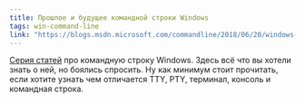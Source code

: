 ```yaml
---
title: Прошлое и будущее командной строки Windows
tags: win-command-line
link: "https://blogs.msdn.microsoft.com/commandline/2018/06/20/windows-command-line-backgrounder/"
---
```


[Серия статей](https://blogs.msdn.microsoft.com/commandline/2018/06/20/windows-command-line-backgrounder/) про командную строку Windows. Здесь всё что вы хотели знать о ней, но боялись спросить. Ну как минимум стоит прочитать, если хотите узнать чем отличается TTY, PTY, терминал, консоль и командная строка.